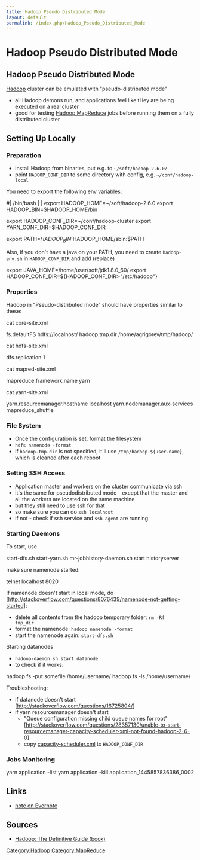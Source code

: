 ```yaml
---
title: Hadoop Pseudo Distributed Mode
layout: default
permalink: /index.php/Hadoop_Pseudo_Distributed_Mode
---
```


# Hadoop Pseudo Distributed Mode

## Hadoop Pseudo Distributed Mode
[Hadoop](Hadoop) cluster can be emulated with "pseudo-distributed mode"
- all Hadoop demons run, and applications feel like tHey are being executed on a real cluster 
- good for testing [Hadoop MapReduce](Hadoop_MapReduce) jobs before running them on a fully distributed cluster


## Setting Up Locally
### Preparation
- install Hadoop from binaries, put e.g. to <code>~/soft/hadoop-2.6.0/</code>
- point <code>HADOOP_CONF_DIR</code> to some directory with config, e.g. <code>~/conf/hadoop-local</code>

You need to export the following env variables:

 #|  /bin/bash |  | export HADOOP_HOME=~/soft/hadoop-2.6.0
 export HADOOP_BIN=$HADOOP_HOME/bin
 
 export HADOOP_CONF_DIR=~/conf/hadoop-cluster
 export YARN_CONF_DIR=$HADOOP_CONF_DIR
 
 export PATH=$HADOOP_BIN:$HADOOP_HOME/sbin:$PATH


Also, if you don't have a java on your PATH, you need to create <code>hadoop-env.sh</code> in <code>HADOOP_CONF_DIR</code> and add (replace)

 export JAVA_HOME=/home/user/soft/jdk1.8.0_60/
 export HADOOP_CONF_DIR=${HADOOP_CONF_DIR:-"/etc/hadoop"}


### Properties

Hadoop in "Pseudo-distributed mode" should have properties similar to these:

 cat core-site.xml
 <?xml version="1.0"?>
 <configuration>
   <property>
     <name>fs.defaultFS</name>
     <value>hdfs://localhost/</value>
   </property>
   <property>
     <name>hadoop.tmp.dir</name>
     <value>/home/agrigorev/tmp/hadoop/</value>
   </property>
 </configuration>

 cat hdfs-site.xml 
 <?xml version="1.0"?>
 <configuration>
   <property>
     <name>dfs.replication</name>
     <value>1</value>
   </property>
 </configuration>

 cat mapred-site.xml 
 <?xml version="1.0"?>
 <configuration>
   <property>
     <name>mapreduce.framework.name</name>
     <value>yarn</value>
   </property>
 </configuration>

 cat yarn-site.xml 
 <?xml version="1.0"?>
 <configuration>
   <property>
     <name>yarn.resourcemanager.hostname</name>
     <value>localhost</value>
   </property>
   <property>
     <name>yarn.nodemanager.aux-services</name>
     <value>mapreduce_shuffle</value>
   </property>
 </configuration>


### File System
- Once the configuration is set, format the filesystem
- <code>hdfs namenode -format</code>
- if <code>hadoop.tmp.dir</code> is not specified, it'll use <code>/tmp/hadoop-${user.name}</code>, which is cleaned after each reboot 


### Setting SSH Access
- Application master and workers on the cluster communicate via ssh 
- it's the same for pseudodistributed mode - except that the master and all the workers are located on the same machine
- but they still need to use ssh for that 
- so make sure you can do <code>ssh localhost</code>
- if not - check if ssh service and <code>ssh-agent</code> are running 


### Starting Daemons
To start, use

 start-dfs.sh
 start-yarn.sh
 mr-jobhistory-daemon.sh start historyserver


make sure namenode started:

 telnet localhost 8020


If namenode doesn't start in local mode, do [http://stackoverflow.com/questions/8076439/namenode-not-getting-started]: 
- delete all contents from the hadoop temporary folder: <code>rm -Rf tmp_dir</code>
- format the namenode: <code>hadoop namenode -format</code>
- start the namenode again: <code>start-dfs.sh</code>

Starting datanodes
- <code>hadoop-daemon.sh start datanode</code>
- to check if it works:

 hadoop fs -put somefile /home/username/
 hadoop fs -ls /home/username/ 


Troubleshooting:
- if datanode doesn't start [http://stackoverflow.com/questions/16725804/]
- if yarn resourcemanager doesn't start 
  - "Queue configuration missing child queue names for root" [http://stackoverflow.com/questions/28357130/unable-to-start-resourcemanager-capacity-scheduler-xml-not-found-hadoop-2-6-0]
  - copy [capacity-scheduler.xml](http://svn.apache.org/viewvc/hadoop/common/trunk/hadoop-yarn-project/hadoop-yarn/hadoop-yarn-server/hadoop-yarn-server-tests/src/test/resources/capacity-scheduler.xml?view=co&revision=1495684&content-type=text%2Fplain) to <code>HADOOP_CONF_DIR</code>

### Jobs Monitoring

 yarn application -list
 yarn application -kill application_1445857836386_0002



## Links
- [note on Evernote](http://www.evernote.com/shard/s344/sh/21cdb658-ed50-40e7-809c-4a6418d3c10b/1912d438d4abb05617d31caa7609ffdd)

## Sources
- [Hadoop: The Definitive Guide (book)](Hadoop__The_Definitive_Guide_(book))

[Category:Hadoop](Category_Hadoop)
[Category:MapReduce](Category_MapReduce)